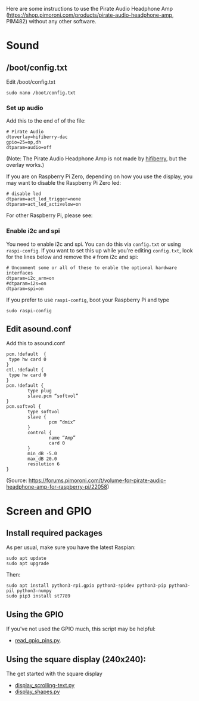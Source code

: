 Here are some instructions to use the Pirate Audio Headphone Amp (https://shop.pimoroni.com/products/pirate-audio-headphone-amp, PIM482) without any other software.

# Sound

## /boot/config.txt

Edit /boot/config.txt
```
sudo nano /boot/config.txt
```
### Set up audio
Add this to the end of of the file:
```
# Pirate Audio
dtoverlay=hifiberry-dac
gpio=25=op,dh
dtparam=audio=off
```
(Note: The Pirate Audio Headphone Amp is not made by [hifiberry](https://hifiberry.com), but the overlay works.)

If you are on Raspberry Pi Zero, depending on how you use the display, you may want to disable the Raspberry Pi Zero led:
```
# disable led
dtparam=act_led_trigger=none
dtparam=act_led_activelow=on
```
For other Raspberry Pi, please see: 

### Enable i2c and spi
You need to enable i2c and spi. You can do this via `config.txt` or using `raspi-config`. If you want to set this up while you're editing `config.txt`, look for the lines below and remove the `#` from i2c and spi:

```
# Uncomment some or all of these to enable the optional hardware interfaces
dtparam=i2c_arm=on
#dtparam=i2s=on
dtparam=spi=on
```

If you prefer to use `raspi-config`, boot your Raspberry Pi and type
```
sudo raspi-config
```

## Edit asound.conf

Add this to asound.conf
```
pcm.!default  {
 type hw card 0
}
ctl.!default {
 type hw card 0
}
pcm.!default {
        type plug
        slave.pcm “softvol”
}
pcm.softvol {
        type softvol
        slave {
                pcm “dmix”
        }
        control {
                name “Amp”
                card 0
        }
        min_dB -5.0
        max_dB 20.0
        resolution 6
}
```
(Source: https://forums.pimoroni.com/t/volume-for-pirate-audio-headphone-amp-for-raspberry-pi/22058)

# Screen and GPIO

## Install required packages

As per usual, make sure you have the latest Raspian:
```
sudo apt update
sudo apt upgrade
```
Then:
```
sudo apt install python3-rpi.gpio python3-spidev python3-pip python3-pil python3-numpy
sudo pip3 install st7789
```

## Using the GPIO
If you've not used the GPIO much, this script may be helpful:
* [read_gpio_pins.py](read_gpio_pins.py).

## Using the square display (240x240):
The get started with the square display
* [display_scrolling-text.py](display_scrolling-text.py)
* [display_shapes.py](display_shapes.py)
